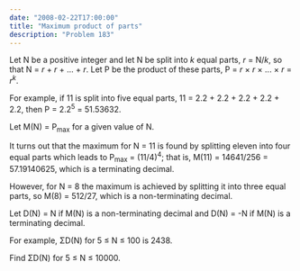 ```yaml
---
date: "2008-02-22T17:00:00"
title: "Maximum product of parts"
description: "Problem 183"
---
```


<p>Let N be a positive integer and let N be split into <var>k</var> equal parts, <var>r</var> = N/<var>k</var>, so that N = <var>r</var> + <var>r</var> + ... + <var>r</var>.
Let P be the product of these parts, P = <var>r</var> × <var>r</var> × ... × <var>r</var> = <var>r</var><sup><var>k</var></sup>.</p>
<p>For example, if 11 is split into five equal parts, 11 = 2.2 + 2.2 + 2.2 + 2.2 + 2.2, then P = 2.2<sup>5</sup> = 51.53632.</p>
<p>Let M(N) = P<sub>max</sub> for a given value of N.</p>
<p>It turns out that the maximum for N = 11 is found by splitting eleven into four equal parts which leads to P<sub>max</sub> = (11/4)<sup>4</sup>; that is, M(11) = 14641/256 = 57.19140625, which is a terminating decimal.</p>
<p>However, for N = 8 the maximum is achieved by splitting it into three equal parts, so M(8) = 512/27, which is a non-terminating decimal.</p>
<p>Let D(N) = N if M(N) is a non-terminating decimal and D(N) = -N if M(N) is a terminating decimal.</p>
<p>For example, ΣD(N) for 5 ≤ N ≤ 100 is 2438.</p>
<p>Find ΣD(N) for 5 ≤ N ≤ 10000.</p>


